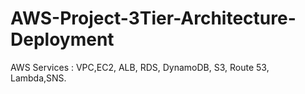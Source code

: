 # AWS-Project-3Tier-Architecture-Deployment
AWS Services : VPC,EC2, ALB, RDS, DynamoDB, S3, Route 53, Lambda,SNS.
